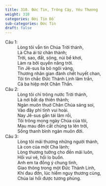 ```yaml
---
title: 310. Đức Tin, Trông Cậy, Yêu Thương
weight: 310
categories: Đời Tín Đồ
sub-categories: Đức Tin
draft: false
---
```

<dl><dt>Câu 1:</dt><dd data-verse="1">Lòng tôi vẫn tin Chúa Trời thánh, <br/>Là Cha ái từ chân thành; <br/>Trời, sao, đất, sông, núi bể khơi, <br/>Làm ra bởi quyền năng trời. <br/>Tin Jê-sus lìa bỏ ngôi vàng, <br/>Thương nhân gian đành chết huyết chan, <br/>Tôi tin chắc Đức Thánh Linh lâm trần, <br/>Cả ba hiệp một Chân Thần. </dd><dt>Câu 2:</dt><dd data-verse="2">Lòng tôi chỉ trông nước Trời thánh, <br/>Là nơi bất dạ thiên thành; <br/>Ngàn muôn thuở Chân Chúa sáng soi, <br/>Vào đây phỉ tình vui hoài. <br/>Nay Jê-sus gần tái lâm rồi, <br/>Tôi trông mong ngày Chúa của tôi, <br/>Mau mau đến cất chúng ta lên trời, <br/>Sống thanh bình ngàn muôn đời. </dd><dt>Câu 3:</dt><dd data-verse="3">Lòng tôi mãi thương những người thánh, <br/>Là con của một Cha lành; <br/>Lòng thương tưởng cho đến mãi luôn, <br/>Hồi vui vẻ, hồi lo buồn. <br/>Anh em ta đồng ý chung tình, <br/>Giao thông trong một Đức Thánh Linh, <br/>Khi đau đớn, lúc hiểm nguy thương cùng, <br/>Chúa lai hồi được tương phùng. </dd></dl>
